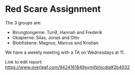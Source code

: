 # Red Scare Assignment

The 3 groups are:
- Birungtongerne: Turi∂, Hannah and Frederik
- Okapierne: Silas, Jonas and Otto
- Blobfiskene: Magnus, Marcus and Kristian

We have a weekly meeting with a TA on Wednesdays at 11.

Link to edit report: https://www.overleaf.com/9424161849symjfphjcdqj#2b4932

